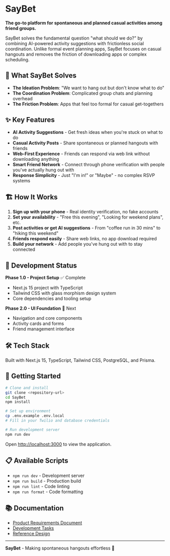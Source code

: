 # SayBet

**The go-to platform for spontaneous and planned casual activities among friend groups.**

SayBet solves the fundamental question "what should we do?" by combining AI-powered activity suggestions with frictionless social coordination. Unlike formal event planning apps, SayBet focuses on casual hangouts and removes the friction of downloading apps or complex scheduling.

## 🎯 What SayBet Solves

- **The Ideation Problem**: "We want to hang out but don't know what to do"
- **The Coordination Problem**: Complicated group chats and planning overhead  
- **The Friction Problem**: Apps that feel too formal for casual get-togethers

## ✨ Key Features

- **AI Activity Suggestions** - Get fresh ideas when you're stuck on what to do
- **Casual Activity Posts** - Share spontaneous or planned hangouts with friends
- **Web-First Experience** - Friends can respond via web link without downloading anything
- **Smart Friend Network** - Connect through phone verification with people you've actually hung out with
- **Response Simplicity** - Just "I'm in!" or "Maybe" - no complex RSVP systems

## 🏗️ How It Works

1. **Sign up with your phone** - Real identity verification, no fake accounts
2. **Set your availability** - "Free this evening", "Looking for weekend plans", etc.
3. **Post activities or get AI suggestions** - From "coffee run in 30 mins" to "hiking this weekend"
4. **Friends respond easily** - Share web links, no app download required
5. **Build your network** - Add people you've hung out with to stay connected

## 🚧 Development Status

**Phase 1.0 - Project Setup** ✅ Complete
- Next.js 15 project with TypeScript
- Tailwind CSS with glass morphism design system
- Core dependencies and tooling setup

**Phase 2.0 - UI Foundation** 🔄 Next
- Navigation and core components
- Activity cards and forms
- Friend management interface

## 🛠 Tech Stack

Built with Next.js 15, TypeScript, Tailwind CSS, PostgreSQL, and Prisma.

## 🚀 Getting Started

```bash
# Clone and install
git clone <repository-url>
cd SayBet
npm install

# Set up environment
cp .env.example .env.local
# Fill in your Twilio and database credentials

# Run development server
npm run dev
```

Open [http://localhost:3000](http://localhost:3000) to view the application.

## 📋 Available Scripts

- `npm run dev` - Development server
- `npm run build` - Production build
- `npm run lint` - Code linting
- `npm run format` - Code formatting

## 📚 Documentation

- [Product Requirements Document](tasks/prd-saybet-app.md)
- [Development Tasks](tasks/tasks-prd-saybet-app.md)
- [Reference Design](reference_materials/social-event-app.tsx)

---

**SayBet** - Making spontaneous hangouts effortless 🎯